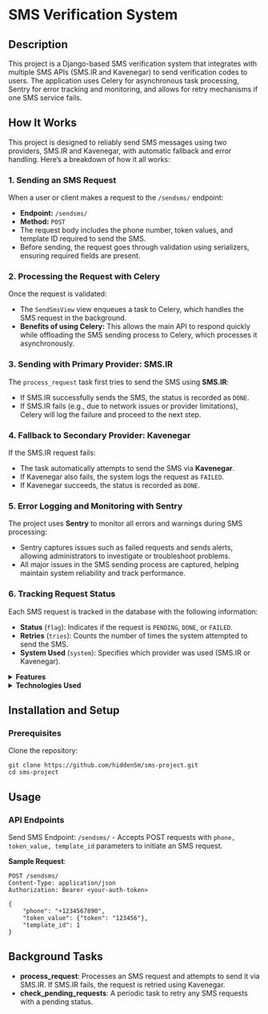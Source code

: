 # SMS Verification System

## Description
This project is a Django-based SMS verification system that integrates with multiple SMS APIs (SMS.IR and Kavenegar) to send verification codes to users. The application uses Celery for asynchronous task processing, Sentry for error tracking and monitoring, and allows for retry mechanisms if one SMS service fails.


## How It Works
This project is designed to reliably send SMS messages using two providers, SMS.IR and Kavenegar, with automatic fallback and error handling. Here’s a breakdown of how it all works:

### 1. Sending an SMS Request 
<!-- **1. Sending an SMS Request** <br /><br /> -->
When a user or client makes a request to the `/sendsms/` endpoint:
   - **Endpoint:** `/sendsms/`
   - **Method:** `POST`
   - The request body includes the phone number, token values, and template ID required to send the SMS.
   - Before sending, the request goes through validation using serializers, ensuring required fields are present.

### 2. Processing the Request with Celery
Once the request is validated:
   - The `SendSmsView` view enqueues a task to Celery, which handles the SMS request in the background.
   - **Benefits of using Celery:** This allows the main API to respond quickly while offloading the SMS sending process to Celery, which processes it asynchronously.

### 3. Sending with Primary Provider: SMS.IR
The `process_request` task first tries to send the SMS using **SMS.IR**:
   - If SMS.IR successfully sends the SMS, the status is recorded as `DONE`.
   - If SMS.IR fails (e.g., due to network issues or provider limitations), Celery will log the failure and proceed to the next step.

### 4. Fallback to Secondary Provider: Kavenegar
If the SMS.IR request fails:
   - The task automatically attempts to send the SMS via **Kavenegar**.
   - If Kavenegar also fails, the system logs the request as `FAILED`.
   - If Kavenegar succeeds, the status is recorded as `DONE`.

### 5. Error Logging and Monitoring with Sentry
The project uses **Sentry** to monitor all errors and warnings during SMS processing:
   - Sentry captures issues such as failed requests and sends alerts, allowing administrators to investigate or troubleshoot problems.
   - All major issues in the SMS sending process are captured, helping maintain system reliability and track performance.

### 6. Tracking Request Status
Each SMS request is tracked in the database with the following information:
   - **Status** (`flag`): Indicates if the request is `PENDING`, `DONE`, or `FAILED`.
   - **Retries** (`tries`): Counts the number of times the system attempted to send the SMS.
   - **System Used** (`system`): Specifies which provider was used (SMS.IR or Kavenegar).

<details>
<summary><strong>Features</strong></summary>

- **Multi-API SMS Sending**: Supports SMS.IR and Kavenegar for sending SMS verification codes.
- **Retry Mechanism**: Automatically retries sending via the alternate service if the primary SMS service fails.
- **Asynchronous Processing**: Uses Celery to process SMS requests asynchronously.
- **Sentry Integration**: Captures and logs error messages to Sentry for monitoring.
- **Transactional Database**: Manages requests in a transactional manner to ensure data consistency.

</details>

<details>
<summary><strong>Technologies Used</strong></summary>

- Django
- Celery
- Redis (for Celery backend)
- Sentry SDK (for error logging)
- 

</details>

## Installation and Setup <br />

### Prerequisites <br />
Clone the repository: <br />

```
git clone https://github.com/hiddenSm/sms-project.git
cd sms-project
```

### 

## Usage

### API Endpoints
Send SMS Endpoint: `/sendsms/` - Accepts POST requests with `phone, token_value, template_id` parameters to initiate an SMS request. <br >

**Sample Request**:
```
POST /sendsms/
Content-Type: application/json
Authorization: Bearer <your-auth-token>

{
    "phone": "+1234567890",
    "token_value": {"token": "123456"},
    "template_id": 1
}
```

## Background Tasks
   - **process_request**: Processes an SMS request and attempts to send it via SMS.IR. If SMS.IR fails, the request is retried using Kavenegar. <br >
   - **check_pending_requests**: A periodic task to retry any SMS requests with a pending status.


<!---

Access the application: <br />
===================================

Nginx will be available at `http://localhost:80`. <br />

Admin Panel: <br />
===================================
After running the containers, create a superuser for the Django admin panel: <br />
```
docker-compose exec django-app python manage.py createsuperuser
```
Access the admin panel at [http://localhost:80/admin](http://localhost:80/admin). <br /> 

--->
